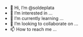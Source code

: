 - 👋 Hi, I’m @soldeplata
- 👀 I’m interested in ...
- 🌱 I’m currently learning ...
- 💞️ I’m looking to collaborate on ...
- 📫 How to reach me ...

<!---
soldeplata/soldeplata is a ✨ special ✨ repository because its `README.md` (this file) appears on your GitHub profile.
You can click the Preview link to take a look at your changes.
--->
